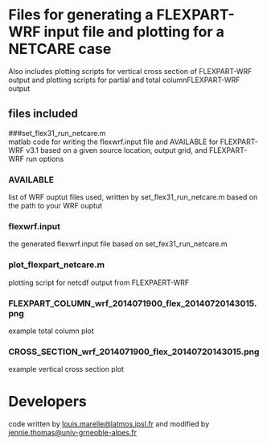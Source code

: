 # Files for generating a FLEXPART-WRF input file and plotting for a NETCARE case

Also includes plotting scripts for vertical cross section of FLEXPART-WRF output and  plotting scripts for partial and total columnFLEXPART-WRF output

## files included

###set_flex31_run_netcare.m  
matlab code for writing the flexwrf.input file and AVAILABLE for FLEXPART-WRF v3.1 based on a given source location, output grid, and FLEXPART-WRF run options

### AVAILABLE 
list of WRF ouptut files used, written by set_flex31_run_netcare.m based on the path to your WRF ouptut 								

### flexwrf.input 
the generated flexwrf.input file based on set_fex31_run_netcare.m

### plot_flexpart_netcare.m 
plotting script for netcdf output from FLEXPAERT-WRF

### FLEXPART_COLUMN_wrf_2014071900_flex_20140720143015.png 
example total column plot

### CROSS_SECTION_wrf_2014071900_flex_20140720143015.png 
example vertical cross section plot	

# Developers
code written by louis.marelle@latmos.ipsl.fr and modified by jennie.thomas@univ-grneoble-alpes.fr

